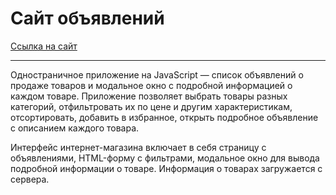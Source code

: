 # Сайт объявлений

[Ссылка на сайт](abramov-yury.github.io/online-shop/)

---

 Одностраничное приложение на JavaScript — список объявлений о продаже товаров и модальное окно с подробной информацией о каждом товаре. Приложение позволяет выбрать товары разных категорий, отфильтровать их по цене и другим характеристикам, отсортировать, добавить в избранное, открыть подробное объявление с описанием каждого товара.
 
 Интерфейс интернет-магазина включает в себя страницу с объявлениями, HTML-форму с фильтрами, модальное окно для вывода подробной информации о товаре. Информация о товарах загружается с сервера.
